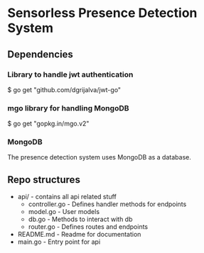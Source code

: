 # Sensorless Presence Detection System

## Dependencies
### Library to handle jwt authentication 
$ go get "github.com/dgrijalva/jwt-go"

### mgo library for handling MongoDB
$ go get "gopkg.in/mgo.v2"

### MongoDB
The presence detection system uses MongoDB as a database.

## Repo structures
* api/ - contains all api related stuff
    + controller.go - Defines handler methods for endpoints
    + model.go      - User models
    + db.go         - Methods to interact with db
    + router.go     - Defines routes and endpoints
* README.md         - Readme for documentation
* main.go           - Entry point for api
